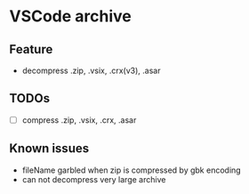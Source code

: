# VSCode archive

## Feature

- decompress .zip, .vsix, .crx(v3), .asar

## TODOs

- [ ] compress .zip, .vsix, .crx, .asar

## Known issues

- fileName garbled when zip is compressed by gbk encoding
- can not decompress very large archive
